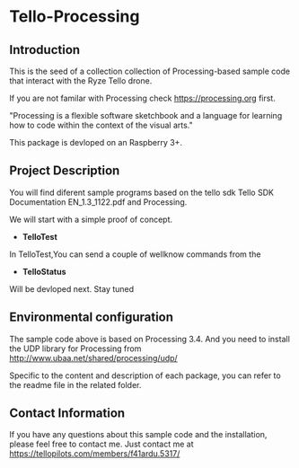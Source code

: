# Tello-Processing

## Introduction

This is the seed of a collection collection of Processing-based sample code that interact with the Ryze Tello drone.

If you are not familar with Processing check https://processing.org first. 

"Processing is a flexible software sketchbook and a language for 
learning how to code within the context of the visual arts."

This package is devloped on an Raspberry 3+.

## Project Description

You will find diferent sample programs based on the tello sdk Tello SDK Documentation EN_1.3_1122.pdf 
and Processing.  

We will start with a simple proof of concept. 

- **TelloTest**

 In TelloTest,You can send a couple of wellknow commands from the 

- **TelloStatus** 
  
 Will be devloped next. Stay tuned

## Environmental configuration

The sample code above is based on Processing 3.4. And you need to install the UDP library for Processing 
from http://www.ubaa.net/shared/processing/udp/

Specific to the content and description of each package, you can refer to the readme file in the related folder.


## Contact Information

If you have any questions about this sample code and the installation, please feel free to contact me. 
Just contact me at https://tellopilots.com/members/f41ardu.5317/

